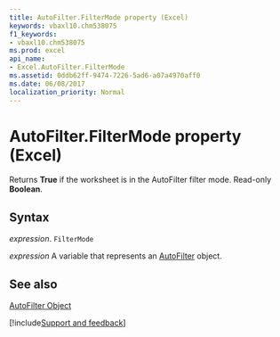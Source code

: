 ```yaml
---
title: AutoFilter.FilterMode property (Excel)
keywords: vbaxl10.chm538075
f1_keywords:
- vbaxl10.chm538075
ms.prod: excel
api_name:
- Excel.AutoFilter.FilterMode
ms.assetid: 0ddb62ff-9474-7226-5ad6-a07a4970aff0
ms.date: 06/08/2017
localization_priority: Normal
---
```



# AutoFilter.FilterMode property (Excel)

Returns  **True** if the worksheet is in the AutoFilter filter mode. Read-only **Boolean**.


## Syntax

_expression_. `FilterMode`

_expression_ A variable that represents an [AutoFilter](Excel.AutoFilter.md) object.


## See also


[AutoFilter Object](Excel.AutoFilter.md)

[!include[Support and feedback](~/includes/feedback-boilerplate.md)]